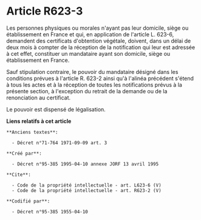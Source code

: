# Article R623-3

Les personnes physiques ou morales n'ayant pas leur domicile, siège ou établissement en France et qui, en application de
l'article L. 623-6, demandent des certificats d'obtention végétale, doivent, dans un délai de deux mois à compter de la
réception de la notification qui leur est adressée à cet effet, constituer un mandataire ayant son domicile, siège ou
établissement en France. 

Sauf stipulation contraire, le pouvoir du mandataire désigné dans les conditions prévues à l'article R. 623-2 ainsi qu'à
l'alinéa précédent s'étend à tous les actes et à la réception de toutes les notifications prévus à la présente section, à
l'exception du retrait de la demande ou de la renonciation au certificat. 

Le pouvoir est dispensé de légalisation.

**Liens relatifs à cet article**

	**Anciens textes**:

	  - Décret n°71-764 1971-09-09 art. 3

	**Créé par**:

	  - Décret n°95-385 1995-04-10 annexe JORF 13 avril 1995

	**Cite**:

	  - Code de la propriété intellectuelle - art. L623-6 (V)
	  - Code de la propriété intellectuelle - art. R623-2 (V)

	**Codifié par**:

	  - Décret n°95-385 1955-04-10
